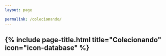 ```yaml
---
layout: page

permalink: /colecionando/
---
```

{% include page-title.html title="Colecionando" icon="icon-database" %}
--
